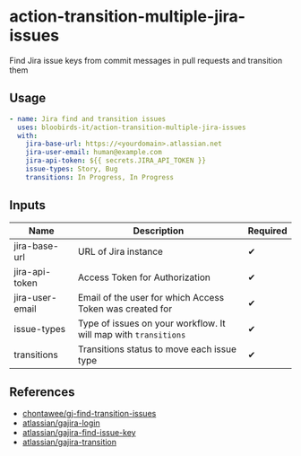 # action-transition-multiple-jira-issues

Find Jira issue keys from commit messages in pull requests and transition them

## Usage

```yaml
- name: Jira find and transition issues
  uses: bloobirds-it/action-transition-multiple-jira-issues
  with:
    jira-base-url: https://<yourdomain>.atlassian.net
    jira-user-email: human@example.com
    jira-api-token: ${{ secrets.JIRA_API_TOKEN }}
    issue-types: Story, Bug
    transitions: In Progress, In Progress
```

## Inputs

| **Name**        | **Description**                                                 | **Required** |
| --------------- | --------------------------------------------------------------- | ------------ |
| jira-base-url   | URL of Jira instance                                            | ✔            |
| jira-api-token  | Access Token for Authorization                                  | ✔            |
| jira-user-email | Email of the user for which Access Token was created for        | ✔            |
| issue-types     | Type of issues on your workflow. It will map with `transitions` | ✔            |
| transitions     | Transitions status to move each issue type                      | ✔            |

## References

- [chontawee/gj-find-transition-issues](https://github.com/chontawee/gj-find-transition-issues)
- [atlassian/gajira-login](https://github.com/atlassian/gajira-login.git)
- [atlassian/gajira-find-issue-key](https://github.com/atlassian/gajira-find-issue-key.git)
- [atlassian/gajira-transition](https://github.com/atlassian/gajira-transition.git)
